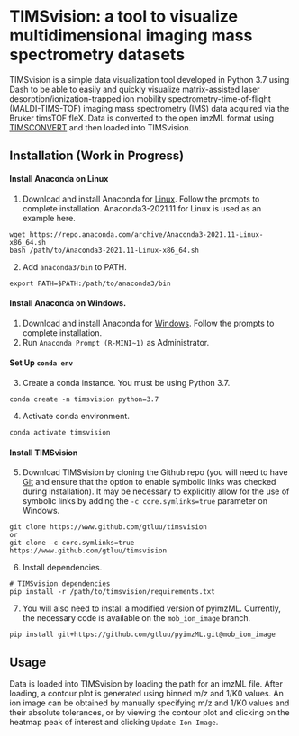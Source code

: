# TIMSvision: a tool to visualize multidimensional imaging mass spectrometry datasets

TIMSvision is a simple data visualization tool developed in Python 3.7 using Dash to be able to easily and quickly 
visualize matrix-assisted laser desorption/ionization-trapped ion mobility spectrometry-time-of-flight 
(MALDI-TIMS-TOF) imaging mass spectrometry (IMS) data acquired via the Bruker timsTOF fleX. Data is converted to 
the open imzML format using [TIMSCONVERT](https://github.com/gtluu/timsconvert) and then loaded into TIMSvision.

## Installation (Work in Progress)

#### Install Anaconda on Linux

1. Download and install Anaconda for [Linux](https://repo.anaconda.com/archive/Anaconda3-2021.11-Linux-x86_64.sh). 
Follow the prompts to complete installation. Anaconda3-2021.11 for Linux is used as an example here.
```
wget https://repo.anaconda.com/archive/Anaconda3-2021.11-Linux-x86_64.sh
bash /path/to/Anaconda3-2021.11-Linux-x86_64.sh
```
2. Add ```anaconda3/bin``` to PATH.
```
export PATH=$PATH:/path/to/anaconda3/bin
```

#### Install Anaconda on Windows.

1. Download and install Anaconda for [Windows](https://repo.anaconda.com/archive/Anaconda3-2021.11-Windows-x86_64.exe). 
Follow the prompts to complete installation.
2. Run ```Anaconda Prompt (R-MINI~1)``` as Administrator.

#### Set Up ```conda env```

3. Create a conda instance. You must be using Python 3.7.
```
conda create -n timsvision python=3.7
```
4. Activate conda environment.
```
conda activate timsvision
```

#### Install TIMSvision

5. Download TIMSvision by cloning the Github repo (you will need to have [Git](https://git-scm.com/downloads) and 
ensure that the option to enable symbolic links was checked during installation). It may be necessary to explicitly
allow for the use of symbolic links by adding the ```-c core.symlinks=true``` parameter on Windows.
```
git clone https://www.github.com/gtluu/timsvision
or
git clone -c core.symlinks=true https://www.github.com/gtluu/timsvision
```
6. Install dependencies.
```
# TIMSvision dependencies
pip install -r /path/to/timsvision/requirements.txt
```
7. You will also need to install a modified version of pyimzML. Currently, the necessary code is available on the
```mob_ion_image``` branch.
```
pip install git+https://github.com/gtluu/pyimzML.git@mob_ion_image
```

## Usage
Data is loaded into TIMSvision by loading the path for an imzML file. After loading, a contour plot is generated using 
binned m/z and 1/K0 values. An ion image can be obtained by manually specifying m/z and 1/K0 values and their absolute 
tolerances, or by viewing the contour plot and clicking on the heatmap peak of interest and clicking 
```Update Ion Image```.
